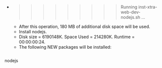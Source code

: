 * >>>>>>>>> Running inst-xtra-web-dev-nodejs.sh ...
  * After this operation, 180 MB of additional disk space will be used.
  * Install nodejs.
  * Disk size = 6190148K. Space Used = 214280K. Runtime = 00:00:00:24.
  * The following NEW packages will be installed:
  ```bash
nodejs
  ```
